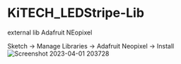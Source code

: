 # KiTECH_LEDStripe-Lib

external lib
Adafruit NEopixel

Sketch -> Manage Libraries -> Adafruit Neopixel -> Install
![Screenshot 2023-04-01 203728](https://user-images.githubusercontent.com/22716018/229308607-dd269a0c-97ac-4c40-986b-f5c1577fc948.png)

